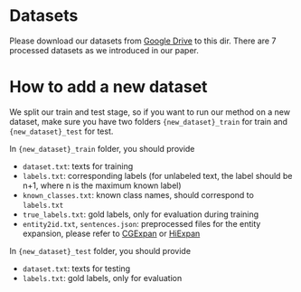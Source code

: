 # Datasets

Please download our datasets from [Google Drive](https://drive.google.com/drive/folders/1YJti7o0sJtFfw8oiEr0BLr3xsBdao9xm?usp=drive_link) to this dir. There are 7 processed datasets as we introduced in our paper.



# How to add a new dataset
We split our train and test stage, so if you want to run our method on a new dataset, make sure you have two folders `{new_dataset}_train` for train and `{new_dataset}_test` for test.

In `{new_dataset}_train` folder, you should provide

* `dataset.txt`: texts for training
* `labels.txt`: corresponding labels (for unlabeled text, the label should be n+1, where n is the maximum known label)
* `known_classes.txt`: known class names, should correspond to `labels.txt`
* `true_labels.txt`: gold labels, only for evaluation during training
* `entity2id.txt`, `sentences.json`: preprocessed files for the entity expansion, please refer to [CGExpan](https://github.com/yzhan238/CGExpan) or [HiExpan](https://github.com/mickeysjm/HiExpan) 

In `{new_dataset}_test` folder, you should provide

* `dataset.txt`: texts for testing
* `labels.txt`: gold labels, only for evaluation

